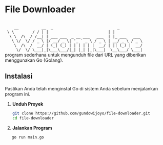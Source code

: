 # File Downloader
<code>
    __          __  _                            _             
 \ \        / / | |                          | |            
  \ \  /\  / /__| | ___ ___  _ __ ___   ___  | |_ ___   ___ 
   \ \/  \/ / _ \ |/ __/ _ \| '_ ` _ \ / _ \ | __/ _ \ / _ \
    \  /\  /  __/ | (_| (_) | | | | | |  __/ | || (_) |  __/
     \/  \/ \___|_|\___\___/|_| |_| |_|\___|  \__\___/ \___|
</code>
program sederhana untuk mengunduh file dari URL yang diberikan menggunakan Go (Golang).

## Instalasi

Pastikan Anda telah menginstal Go di sistem Anda sebelum menjalankan program ini.

1. **Unduh Proyek**
   ```bash
   git clone https://github.com/gundowijoyo/file-downloader.git
   cd file-downloader
   ```
2. **Jalankan Program**
```bash 
   go run main.go
```
